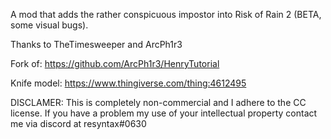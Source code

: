 A mod that adds the rather conspicuous impostor into Risk of Rain 2 (BETA, some visual bugs).

Thanks to TheTimesweeper and ArcPh1r3

Fork of: https://github.com/ArcPh1r3/HenryTutorial

Knife model: https://www.thingiverse.com/thing:4612495



DISCLAMER: This is completely non-commercial and I adhere to the CC license. If you have a problem my use of your intellectual property contact me via discord at resyntax#0630